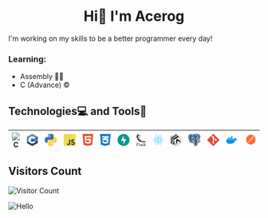 <h1 align="center">Hi👋 I'm Acerog</h1>

I'm working on my skills to be a better programmer every day!

### Learning:
* Assembly 👨‍💻
* C (Advance) ©

## Technologies💻 and Tools🧰

| ![C]() | ![C++](c.svg) | ![Python](python-5.svg) | ![javascript](logo-javascript.svg) | ![HTML](html-1.svg) | ![CSS](css-3.svg) | ![FastAPI](fastapi-1.svg) | ![Flask](flask.svg) | ![React](react-2.svg) | ![Expo](expo-1.svg) | ![Postgres](postgresql.svg) | ![Git](git-icon.svg) | ![Docker](docker-4.svg) | ![Postman](postman.svg) |
|---------------------------------------------|----------------------------------------------|----------------------------------------------|----------------------------------------------|----------------------------------------------|----------------------------------------------|----------------------------------------------|----------------------------------------------|----------------------------------------------|----------------------------------------------|----------------------------------------------|----------------------------------------------|----------------------------------------------|----------------------------------------------|

## Visitors Count

![Visitor Count](https://profile-counter.glitch.me/AleChris1/count.svg)

<img src="https://cdn.shopify.com/s/files/1/0518/5690/0276/products/LucyPeeker_720x.png?v=1665513381" alt="Hello"  width="100" height="100">
